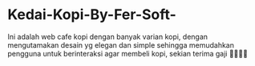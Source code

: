 # Kedai-Kopi-By-Fer-Soft-
Ini adalah web cafe kopi dengan banyak varian kopi, dengan mengutamakan desain yg elegan dan simple sehingga memudahkan pengguna untuk berinteraksi agar membeli kopi, sekian terima gaji 🤙🤙🤙🤙
